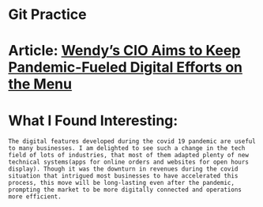 # Git Practice
# Article: [Wendy’s CIO Aims to Keep Pandemic-Fueled Digital Efforts on the Menu](https://www.wsj.com/articles/wendys-cio-aims-to-keep-pandemic-fueled-digital-efforts-on-the-menu-11612796400)

# What I Found Interesting: 
    The digital features developed during the covid 19 pandemic are useful to many businesses. I am delighted to see such a change in the tech field of lots of industries, that most of them adapted plenty of new technical systems(apps for online orders and websites for open hours display). Though it was the downturn in revenues during the covid situation that intrigued most businesses to have accelerated this process, this move will be long-lasting even after the pandemic, prompting the market to be more digitally connected and operations more efficient. 